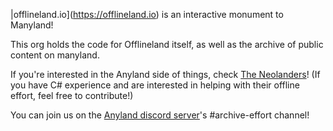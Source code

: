 |offlineland.io](https://offlineland.io) is an interactive monument to Manyland!

This org holds the code for Offlineland itself, as well as the archive of public content on manyland.


If you're interested in the Anyland side of things, check [The Neolanders](https://github.com/theneolanders)! (If you have C# experience and are interested in helping with their offline effort, feel free to contribute!)

You can join us on the [Anyland discord server](https://discord.gg/ahAs7U3)'s #archive-effort channel!
